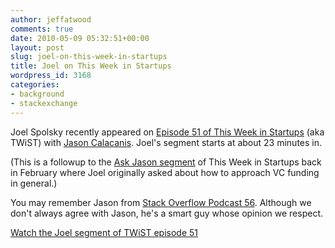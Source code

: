 ```yaml
---
author: jeffatwood
comments: true
date: 2010-05-09 05:32:51+00:00
layout: post
slug: joel-on-this-week-in-startups
title: Joel on This Week in Startups
wordpress_id: 3168
categories:
- background
- stackexchange
---
```



Joel Spolsky recently appeared on [Episode 51 of This Week in Startups](http://thisweekin.com/thisweekin-startups/twist-51-with-joel-spolsky-2/) (aka TWiST) with [Jason Calacanis](http://calacanis.com/). Joel's segment starts at about 23 minutes in.



(This is a followup to the [Ask Jason segment](http://www.youtube.com/watch?v=KR3mCnSwkbo) of This Week in Startups back in February where Joel originally asked about how to approach VC funding in general.)



You may remember Jason from [Stack Overflow Podcast 56](http://blog.stackoverflow.com/2009/06/podcast-56/). Although we don't always agree with Jason, he's a smart guy whose opinion we respect.



[Watch the Joel segment of TWiST episode 51](http://www.youtube.com/watch?v=M09UrRooSVs&feature=player_embedded#t=23m15s)

